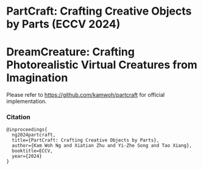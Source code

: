 # PartCraft: Crafting Creative Objects by Parts (ECCV 2024)
# DreamCreature: Crafting Photorealistic Virtual Creatures from Imagination

Please refer to https://github.com/kamwoh/partcraft for official implementation.

### Citation
```
@inproceedings{
  ng2024partcraft,
  title={PartCraft: Crafting Creative Objects by Parts},
  author={Kam Woh Ng and Xiatian Zhu and Yi-Zhe Song and Tao Xiang},
  booktitle=ECCV,
  year={2024}
}
```
